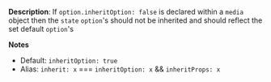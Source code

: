 __Description__: If `option.inheritOption: false` is declared within a `media` object then the `state` `option`'s should not be inherited and should reflect the set default `option`'s

__Notes__

+ Default: `inheritOption: true`
+ Alias: `inherit: x` === `inheritOption: x` && `inheritProps: x`
